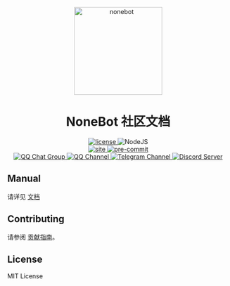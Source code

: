 <!-- markdownlint-disable MD033 MD041 -->
<p align="center">
  <a href="https://nonebot.dev/"><img src="https://nonebot.dev/logo.png" width="200" height="200" alt="nonebot"></a>
</p>

<div align="center">
  
# NoneBot 社区文档

</div>

<p align="center">
  <a href="https://raw.githubusercontent.com/KomoriDev/NoneBotX/master/LICENSE">
    <img src="https://img.shields.io/github/license/KomoriDev/NoneBotX" alt="license">
  </a>
  <img src="https://img.shields.io/badge/node.js-18+-6DA55F?logo=node.js&logoColor=white" alt="NodeJS">
  <br />
  <a href="https://github.com/KomoriDev/NoneBotX/actions/workflows/website-deploy.yml">
    <img src="https://github.com/KomoriDev/NoneBotX/actions/workflows/website-deploy.yml/badge.svg?branch=master&event=push" alt="site"/>
  </a>
  <a href="https://results.pre-commit.ci/latest/github/KomoriDev/NoneBotX/master">
    <img src="https://results.pre-commit.ci/badge/github/KomoriDev/NoneBotX/master.svg" alt="pre-commit" />
  </a>
  <br />
  <a href="https://jq.qq.com/?_wv=1027&k=5OFifDh">
    <img src="https://img.shields.io/badge/QQ%E7%BE%A4-768887710-orange?style=flat-square" alt="QQ Chat Group">
  </a>
  <a href="https://qun.qq.com/qqweb/qunpro/share?_wv=3&_wwv=128&appChannel=share&inviteCode=7b4a3&appChannel=share&businessType=9&from=246610&biz=ka">
    <img src="https://img.shields.io/badge/QQ%E9%A2%91%E9%81%93-NoneBot-5492ff?style=flat-square" alt="QQ Channel">
  </a>
  <a href="https://t.me/botuniverse">
    <img src="https://img.shields.io/badge/telegram-botuniverse-blue?style=flat-square" alt="Telegram Channel">
  </a>
  <a href="https://discord.gg/VKtE6Gdc4h">
    <img src="https://discordapp.com/api/guilds/847819937858584596/widget.png?style=shield" alt="Discord Server">
  </a>
</p>

## Manual
请详见 [文档]

## Contributing

请参阅 [贡献指南]。

## License

MIT License

[文档]: https://nonebotx.netlify.app
[贡献指南]: CONTRIBUTING.md
